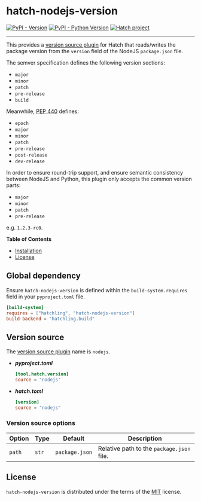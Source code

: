 # hatch-nodejs-version

[![PyPI - Version](https://img.shields.io/pypi/v/hatch-nodejs-version.svg)](https://pypi.org/project/hatch-nodejs-version)
[![PyPI - Python Version](https://img.shields.io/pypi/pyversions/hatch-nodejs-version.svg)](https://pypi.org/project/hatch-nodejs-version)
[![Hatch project](https://img.shields.io/badge/%F0%9F%A5%9A-Hatch-4051b5.svg)](https://github.com/pypa/hatch)

-----
This provides a [version source plugin](https://hatch.pypa.io/latest/plugins/version-source/) for Hatch that reads/writes the package version from the `version` field of the NodeJS `package.json` file.

The semver specification defines the following version sections:
- `major`
- `minor`
- `patch`
- `pre-release`
- `build`

Meanwhile, [PEP 440](https://peps.python.org/pep-0440/#version-scheme) defines:
- `epoch`
- `major`
- `minor`
- `patch`
- `pre-release`
- `post-release`
- `dev-release`

In order to ensure round-trip support, and ensure semantic consistency between NodeJS and Python, this plugin only accepts the common version parts:
- `major`
- `minor`
- `patch`
- `pre-release`

e.g. `1.2.3-rc0`.  


**Table of Contents**

- [Installation](#installation)
- [License](#license)

## Global dependency

Ensure `hatch-nodejs-version` is defined within the `build-system.requires` field in your `pyproject.toml` file.

```toml
[build-system]
requires = ["hatchling", "hatch-nodejs-version"]
build-backend = "hatchling.build"
```

## Version source

The [version source plugin](https://hatch.pypa.io/latest/plugins/version-source/) name is `nodejs`.

- ***pyproject.toml***

    ```toml
    [tool.hatch.version]
    source = "nodejs"
    ```

- ***hatch.toml***

    ```toml
    [version]
    source = "nodejs"
    ```

### Version source options

| Option        | Type | Default       | Description                                |
|---------------| --- |---------------|--------------------------------------------|
| `path`        | `str` | `package.json` | Relative path to the `package.json` file. |

## License

`hatch-nodejs-version` is distributed under the terms of the [MIT](https://spdx.org/licenses/MIT.html) license.
